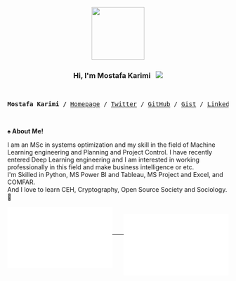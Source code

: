 <p align="center">
  <a href="https://mkarimi21.ir/">
    <img src='https://avataaars.io/?avatarStyle=Circle&topType=ShortHairShortWaved&accessoriesType=Prescription02&hairColor=Black&facialHairType=BeardLight&facialHairColor=Black&clotheType=Hoodie&clotheColor=Black&eyeType=Wink&eyebrowType=Default&mouthType=Smile&skinColor=Light' width="120" height="120">
  </a>
</p>
<h3 align="center">Hi, I'm Mostafa Karimi &nbsp; <img src="https://github.com/kogisin/kogisin/blob/main/gifs/hi.gif" width="35px"></h3> 

<br>

<pre align="center">
<strong>Mostafa Karimi /</strong> <a href="https://www.mkarimi21.ir/" target="_blank">Homepage</a> / <a href="https://twitter.com/mkarimi21" target="_blank">Twitter</a> / <a href="https://github.com/mkarimi21" target="_blank">GitHub</a> / <a href="https://gist.github.com/mkarimi21" target="_blank">Gist</a> / <a href="https://www.linkedin.com/in/mkarimi21" target="_blank">LinkedIn</a> / <a href="https://www.t.me/mkarimi21" target="_blank">Telegram</a> / <a href="mailto:mkarimi21@hotmail.com" target="_blank">Email</a></pre>

<br>

<b>♠️ About Me! </b>


<p class="text-justify" align="left">

  I am an MSc in systems optimization and my skill in the field of Machine Learning engineering and Planning and Project Control. I have recently entered Deep Learning engineering and I am interested in working professionally in this field and make business intelligence or etc.
  <br>
  I'm Skilled in Python, MS Power BI and Tableau, MS Project and Excel, and COMFAR.
  <br>
  And I love to learn CEH, Cryptography, Open Source Society and Sociology. 🙂


</p>

  
<a href="https://metrics.lecoq.io/about/mkarimi21"><img src="github-metrics.svg" align="left" width="47.5%"></img></a>  
<a href="https://metrics.lecoq.io/about/mkarimi21"><img src="metrics-rightside.svg" align="right" width="47.5%"></img></a>

<br>

-----


